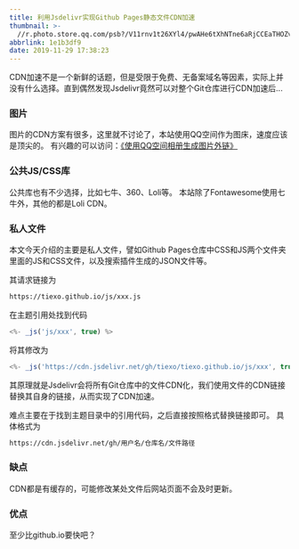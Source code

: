```yaml
---
title: 利用Jsdelivr实现Github Pages静态文件CDN加速
thumbnail: >-
  //r.photo.store.qq.com/psb?/V11rnv1t26XYl4/pwAHe6tXhNTne6aRjCCEaTHOZvSG4rO48zhmoLoPcmQ!/r/dFQBAAAAAAAAnull&bo=sATpAbAE6QERCT4!&rf=photolist&t=5_yake_qzoneimgout.png
abbrlink: 1e1b3df9
date: 2019-11-29 17:38:23
---
```


CDN加速不是一个新鲜的话题，但是受限于免费、无备案域名等因素，实际上并没有什么选择。直到偶然发现Jsdelivr竟然可以对整个Git仓库进行CDN加速后...
<!--more-->

### 图片

图片的CDN方案有很多，这里就不讨论了，本站使用QQ空间作为图床，速度应该是顶尖的。
有兴趣的可以访问：<a href="https://tiexo.github.io/e4ed098a/" target="_blank">《使用QQ空间相册生成图片外链》</a>

### 公共JS/CSS库

公共库也有不少选择，比如七牛、360、Loli等。
本站除了Fontawesome使用七牛外，其他的都是Loli CDN。

### 私人文件

本文今天介绍的主要是私人文件，譬如Github Pages仓库中CSS和JS两个文件夹里面的JS和CSS文件，以及搜索插件生成的JSON文件等。

其请求链接为

```html
https://tiexo.github.io/js/xxx.js
```
在主题引用处找到代码

```js
<%- _js('js/xxx', true) %>
```
将其修改为

```js
<%- _js('https://cdn.jsdelivr.net/gh/tiexo/tiexo.github.io/js/xxx', true) %>
```

其原理就是Jsdelivr会将所有Git仓库中的文件CDN化，我们使用文件的CDN链接替换其自身的链接，从而实现了CDN加速。

难点主要在于找到主题目录中的引用代码，之后直接按照格式替换链接即可。
具体格式为

```html
https://cdn.jsdelivr.net/gh/用户名/仓库名/文件路径
```

### 缺点

CDN都是有缓存的，可能修改某处文件后网站页面不会及时更新。

### 优点

至少比github.io要快吧？